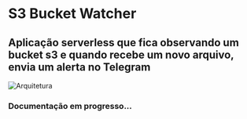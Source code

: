 # S3 Bucket Watcher

## Aplicação serverless que fica observando um bucket s3 e quando recebe um novo arquivo, envia um alerta no Telegram

![Arquitetura](https://raw.githubusercontent.com/g-barbosa/serverless/assets/sample.jpg)

### Documentação em progresso...
